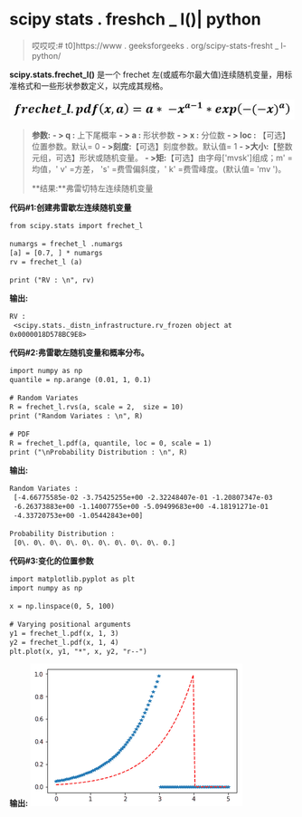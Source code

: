 # scipy stats . freshch _ l()| python

> 哎哎哎:# t0]https://www . geeksforgeeks . org/scipy-stats-fresht _ l-python/

**scipy.stats.frechet_l()** 是一个 frechet 左(或威布尔最大值)连续随机变量，用标准格式和一些形状参数定义，以完成其规格。

![](img/a3fc38f3ed745ee6a924fbb5f9b198d1.png)

> **参数:**
> **- > q :** 上下尾概率
> **- > a :** 形状参数
> **- > x :** 分位数
> **- > loc :** 【可选】位置参数。默认= 0
> **- >刻度:**【可选】刻度参数。默认值= 1
> **- >大小:**【整数元组，可选】形状或随机变量。
> **- >矩:**【可选】由字母['mvsk']组成；m' =均值，' v' =方差，
> 's' =费雪偏斜度，' k' =费雪峰度。(默认值= 'mv ')。
> 
> **结果:**弗雷切特左连续随机变量

**代码#1:创建弗雷歇左连续随机变量**

```
from scipy.stats import frechet_l 

numargs = frechet_l .numargs
[a] = [0.7, ] * numargs
rv = frechet_l (a)

print ("RV : \n", rv) 
```

**输出:**

```
RV : 
 <scipy.stats._distn_infrastructure.rv_frozen object at 0x0000018D578BC9E8>

```

**代码#2:弗雷歇左随机变量和概率分布。**

```
import numpy as np
quantile = np.arange (0.01, 1, 0.1)

# Random Variates
R = frechet_l.rvs(a, scale = 2,  size = 10)
print ("Random Variates : \n", R)

# PDF
R = frechet_l.pdf(a, quantile, loc = 0, scale = 1)
print ("\nProbability Distribution : \n", R)
```

**输出:**

```
Random Variates : 
 [-4.66775585e-02 -3.75425255e+00 -2.32248407e-01 -1.20807347e-03
 -6.26373883e+00 -1.14007755e+00 -5.09499683e+00 -4.18191271e-01
 -4.33720753e+00 -1.05442843e+00]

Probability Distribution : 
 [0\. 0\. 0\. 0\. 0\. 0\. 0\. 0\. 0\. 0.]

```

**代码#3:变化的位置参数**

```
import matplotlib.pyplot as plt
import numpy as np

x = np.linspace(0, 5, 100)

# Varying positional arguments
y1 = frechet_l.pdf(x, 1, 3)
y2 = frechet_l.pdf(x, 1, 4)
plt.plot(x, y1, "*", x, y2, "r--")
```

**输出:**
![](img/c6bd1733ad66f70c1940250cbb595af3.png)